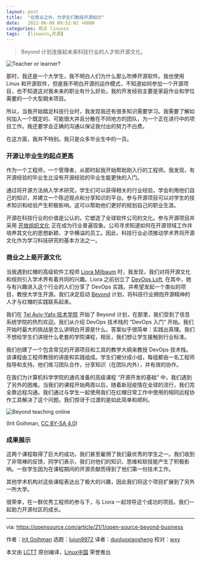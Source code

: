 ```yaml
---
layout: post
title:	"在商业之外，为学生们教授开源知识"
date:	2022-06-08 09:52:02 +0800 
categories:	观点 linuxcn 
tags:	[linuxcn,开源]
---
```




> 
> Beyond 计划连接起未来科技行业的人才和开源文化。
> 
> 
> 


![](/Asserts/Images//attachment/album/202206/08/095200eezhuq7ssd4x4d66.jpg "Teacher or learner?")


那时，我还是一个大学生，我不明白人们为什么那么吹捧开源软件。我也使用 Linux 和开源软件，但是我不明白开源的运作模式，不知道如何参加一个开源项目，也不知道这对我未来的职业有什么好处。我的开发经验主要是家庭作业和学位需要的一个大型期末项目。


所以，当我开始踏足科技行业时，我发现我还有很多知识需要学习。我需要了解如何加入一个既定的、可能很大并且分散在不同地方的团队，为一个正在进行中的项目工作。我还要学会正确的沟通以保证我付出的努力不白费。


在这方面，我并不特别。我只是众多毕业生中的一员。


### 开源让毕业生的起点更高


作为一个工程师，一个管理者，从那时起我开始帮助刚入行的工程师。我发现，有开源经验的毕业生比没有开源经验的毕业生能更快的入门。


通过将开源方法纳入学术研究，学生们可以获得相关的行业经验，学会利用他们自己的知识，并建立一个陈述观点和分享知识的平台。参与开源项目可以对学生的技术知识和经验产生积极影响。这可以帮助他们更好的规划自己的职业生涯。


开源在科技行业的价值是公认的，它塑造了全球软件公司的文化。参与开源项目并采用 [开放组织文化](https://opensource.com/open-organization/resources/open-org-definition) 正在成为行业普遍现象。公司寻求知道如何在开源领域工作并培养其文化的思想新颖、才华横溢的员工。因此，科技行业必须推动学术界将开源文化作为学习科技研究的基本方法之一。


### 商业之上是开源文化


当我遇到红帽的高级软件工程师 [Liora Milbaum](https://www.linkedin.com/in/lioramilbaum) 时，我发现，我们对将开源文化和规则引入学术界有着共同的兴趣。Liora 之前创立了 [DevOps Loft](https://www.devopsloft.io/), 在其中，她与有兴趣进入这个行业的人们分享了 DevOps 实践，并希望发起一个类似的项目，教授大学生开源。我们决定启动 [Beyond](https://research.redhat.com/blog/2020/05/24/open-source-development-course-and-devops-methodology/) 计划，将科技行业拥抱开源精神的人才与红帽的实践联系起来。


我们在 [Tel Aviv-Yafo 技术学院](https://www.int.mta.ac.il/) 开始了 Beyond 计划，在那里，我们受到了信息系统学院的热烈欢迎。我们从介绍 DevOps 技术栈的 “DevOps 入门” 开始。我们开始时最大的挑战是怎么讲明白开源是什么。答案似乎很简单：实践出真理。我们不想给学生们讲授什么老套的学院课程，相反，我们想让学生接触到行业标准。


我们创建了一个包含常见的开源项目和工具的教学大纲来教授 DevOps 技术栈。该课程由工程师教授的讲座和实践组成。学生们被分成小组，每组都由一名工程师指导和支持。他们练习团队合作，分享知识（在团队内外），并有效的协作。


在我们为计算机科学学院的通讯准备的高级课程 “开源开发的基础” 中，我们遇到了另外的困难。当我们的课程开始两周以后，随着新冠疫情在全球的流行，我们完全靠远程沟通。我们通过与学生一起使用我们在红帽日常工作中使用的相同远程协作工具解决了这个问题。我们惊讶于过渡的是如此简单和顺利。


![Beyond teaching online](/Asserts/Images//attachment/album/202206/08/095203z9l8p8oxbwola9h8.png "Beyond teaching online")


(Irit Goihman, [CC BY-SA 4.0](https://creativecommons.org/licenses/by-sa/4.0/))


### 成果展示


这两个课程取得了巨大的成功，我们甚至雇佣了我们最优秀的学生之一。我们收到了非常棒的反馈，同学们表示，我们对他们的知识、思维和软技能产生了积极影响。一些学生因为在课程期间的开源贡献而得到了他们第一份技术工作。


其他学术机构对这些课程表达出了极大的兴趣，因此我们将这个项目扩展到了另外一所大学。


很荣幸，在一群优秀工程师的参与下，与 Liora 一起领导这个成功的项目。我们一起助力开源社区的成长。




---


via: <https://opensource.com/article/21/1/open-source-beyond-business>


作者：[Irit Goihman](https://opensource.com/users/iritgoihman) 选题：[lujun9972](https://github.com/lujun9972) 译者：[duoluoxiaosheng](https://github.com/duoluoxiaosheng) 校对：[wxy](https://github.com/wxy)


本文由 [LCTT](https://github.com/LCTT/TranslateProject) 原创编译，[Linux中国](https://linux.cn/) 荣誉推出
